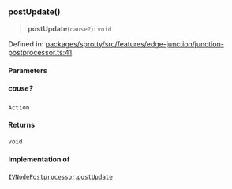 
### postUpdate()

> **postUpdate**(`cause?`): `void`

Defined in: [packages/sprotty/src/features/edge-junction/junction-postprocessor.ts:41](https://github.com/eclipse-sprotty/sprotty/blob/f9b2433481cc27a1ac0c92d525a92039ae7f6c76/packages/sprotty/src/features/edge-junction/junction-postprocessor.ts#L41)

#### Parameters

##### cause?

`Action`

#### Returns

`void`

#### Implementation of

[`IVNodePostprocessor`](../Interface.IVNodePostprocessor).[`postUpdate`](../Interface.IVNodePostprocessor.md#postupdate)
